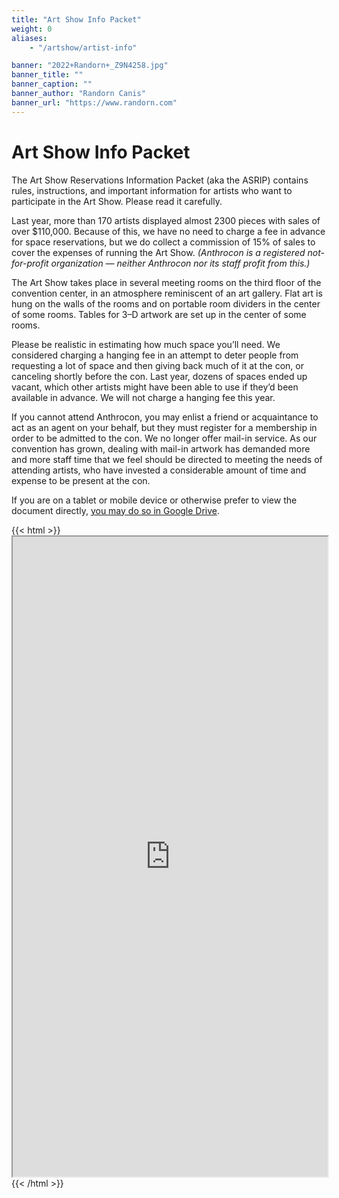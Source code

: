 ```yaml
---
title: "Art Show Info Packet"
weight: 0
aliases:
    - "/artshow/artist-info"

banner: "2022+Randorn+_Z9N4258.jpg"
banner_title: ""
banner_caption: ""
banner_author: "Randorn Canis"
banner_url: "https://www.randorn.com"
---
```


# Art Show Info Packet

The Art Show Reservations Information Packet (aka the ASRIP) contains rules, instructions, and important information for artists who want to participate in the Art Show. Please read it carefully.

Last year, more than 170 artists displayed almost 2300 pieces with sales of over $110,000. Because of this, we have no need to charge a fee in advance for space reservations, but we do collect a commission of 15% of sales to cover the expenses of running the Art Show. *(Anthrocon is a registered not-for-profit organization — neither Anthrocon nor its staff profit from this.)*

The Art Show takes place in several meeting rooms on the third floor of the convention center, in an atmosphere reminiscent of an art gallery. Flat art is hung on the walls of the rooms and on portable room dividers in the center of some rooms. Tables for 3–D artwork are set up in the center of some rooms.

Please be realistic in estimating how much space you’ll need. We considered charging a hanging fee in an attempt to deter people from requesting a lot of space and then giving back much of it at the con, or canceling shortly before the con. Last year, dozens of spaces ended up vacant, which other artists might have been able to use if they’d been available in advance. We will not charge a hanging fee this year.

If you cannot attend Anthrocon, you may enlist a friend or acquaintance to act as an agent on your behalf, but they must register for a membership in order to be admitted to the con. We no longer offer mail-in service. As our convention has grown, dealing with mail-in artwork has demanded more and more staff time that we feel should be directed to meeting the needs of attending artists, who have invested a considerable amount of time and expense to be present at the con.

If you are on a tablet or mobile device or otherwise prefer to view the document directly, [you may do so in Google Drive](https://docs.google.com/document/d/1nO4BCd7wqiOF_vDkgl44JAQDmUr2FCAzjvFb9XtXWwY/edit?usp=sharing).

{{< html >}}<iframe src="https://docs.google.com/document/d/e/2PACX-1vSv54FnYsFk11tuOQcpWcTJbnC4_70PvpyEz2zevqA6I1-cHilRc4FSCC5fB30rbLKrXHmxrpomWDOe/pub?embedded=true" title="Art Show Reservations Information Packet (ASRIP)" width="100%" height="1024"></iframe>{{< /html >}}
